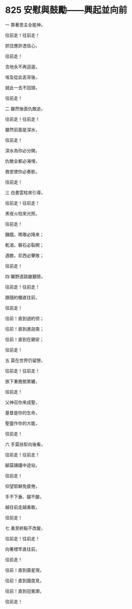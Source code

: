 # 825 安慰與鼓勵——興起並向前

一 靠著恩主全能神，

往前走！往前走！

抓住應許憑信心，

往前走！

含地永不再逗遛，

埃及從此丟背後，

就此一去不回頭，

往前走！

二 雖然後面仇敵追，

往前走！往前走！

雖然前面是深水，

往前走！

深水為你必分開，

仇敵全都必淹埋，

救恩使你必奏凱，

往前走！

三 白晝雲柱來引導，

往前走！往前走！

黑夜火柱來光照，

往前走！

饑餓，嗎哪必降來；

乾渴，磐石必裂開；

遇敵，尼西必擊敗；

往前走！

四 曠野道路雖艱險，

往前走！往前走！

跟隨約櫃直往前，

往前走！

往前！直到過約但；

往前！直到進迦南；

往前！直到在錫安；

往前走！

五 莫在世界仍留戀，

往前走！往前走！

放下重擔脫累纏，

往前走！

父神召你來成聖，

基督是你的生命，

聖靈作你的大能，

往前走！

六 手莫扶犁向後看，

往前走！往前走！

腳莫躊躇中途站，

往前走！

仰望耶穌免疲倦，

手不下垂、腿不酸，

越往前走越勇敢，

往前走！

七 勇至終點不改變，

往前走！往前走！

向著標竿直往前，

往前走！

往前！直到晨星現，

往前！直到國度見，

往前！直到冠冕頒，

往前走！

